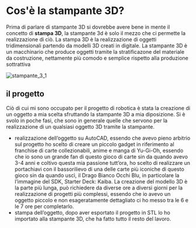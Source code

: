 # Cos'è la stampante 3D?

Prima di parlare di stampante 3D si dovrebbe avere bene in mente il concetto di **stampa 3D**, la stampante 3d è solo il mezzo che ci permette la realizzazione di ciò. La stampa 3D è la realizzazione di oggetti tridimensionali partendo da modelli 3D creati in digitale. La stampante 3D è un macchinario che produce oggetti tramite la stratificazone del materiale da costruzione, nettamente più comodo e semplice rispetto alla produzione sottrattiva

![stampante_3_1](https://user-images.githubusercontent.com/101673906/163729054-200a2892-25c4-4917-8a1b-4fbd02448af8.jpg)

## il progetto
Ciò di cui mi sono occupato per il progetto di robotica è stata la creazione di un oggetto a mia scelta sfruttando la stampante 3D a mia diposizione.
Si è svolo in poche fasi, che sono in generale quelle che servono per la realizzazione di un qualsiasi oggetto 3D tramite la stampante.
- realizzazione dell’oggetto su AutoCAD, essendo che avevo pieno arbitrio sul progetto ho scelto di creare un piccolo gadget in riferimento al franchise di carte collezionabili, anime e manga di Yu-Gi-Oh, essendo che io sono un grande fan di questo gioco di carte sin da quando avevo 3-4 anni e coltivo questa mia passione tutt’ora, ho scelto di realizzare un portachiavi con il bassorilievo di una delle carte più iconiche di questo gioco sin da quando uscì, il Drago Bianco Occhi Blu, in particolare la l’immagine del SDK, Starter Deck: Kaiba.
La creazione del modello 3D è la parte più lunga, può richiedere da diverse ore a diversi giorni per la realizzazione di progetti più complessi, essendo che io avevo un oggetto piccolo e non esageratamente dettagliato ci ho messo tra le 6 e le 7 ore per completarlo.
- stampa dell’oggetto, dopo aver esportato il progetto in STL lo ho importato alla stampante 3D, che ha fatto tutto il resto del lavoro.
